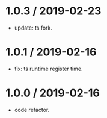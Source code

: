 1.0.3 / 2019-02-23
==================

  * update: ts fork.

1.0.1 / 2019-02-16
==================

  * fix: ts runtime register time.

1.0.0 / 2019-02-16
==================

  * code refactor.
